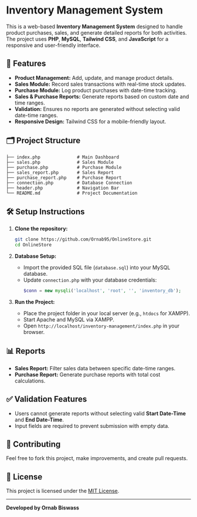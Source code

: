 # Inventory Management System

This is a web-based **Inventory Management System** designed to handle product purchases, sales, and generate detailed reports for both activities. The project uses **PHP**, **MySQL**, **Tailwind CSS**, and **JavaScript** for a responsive and user-friendly interface.

## 🚀 Features

- **Product Management:** Add, update, and manage product details.
- **Sales Module:** Record sales transactions with real-time stock updates.
- **Purchase Module:** Log product purchases with date-time tracking.
- **Sales & Purchase Reports:** Generate reports based on custom date and time ranges.
- **Validation:** Ensures no reports are generated without selecting valid date-time ranges.
- **Responsive Design:** Tailwind CSS for a mobile-friendly layout.

## 🗂️ Project Structure

```
├── index.php              # Main Dashboard
├── sales.php              # Sales Module
├── purchase.php           # Purchase Module
├── sales_report.php       # Sales Report
├── purchase_report.php    # Purchase Report
├── connection.php         # Database Connection
├── header.php             # Navigation Bar
└── README.md              # Project Documentation
```

## 🛠️ Setup Instructions

1. **Clone the repository:**

   ```bash
   git clone https://github.com/Ornab95/OnlineStore.git
   cd OnlineStore
   ```

2. **Database Setup:**

   - Import the provided SQL file (`database.sql`) into your MySQL database.
   - Update `connection.php` with your database credentials:
     ```php
     $conn = new mysqli('localhost', 'root', '', 'inventory_db');
     ```

3. **Run the Project:**

   - Place the project folder in your local server (e.g., `htdocs` for XAMPP).
   - Start Apache and MySQL via XAMPP.
   - Open `http://localhost/inventory-management/index.php` in your browser.

## 📊 Reports

- **Sales Report:** Filter sales data between specific date-time ranges.
- **Purchase Report:** Generate purchase reports with total cost calculations.

## ✅ Validation Features

- Users cannot generate reports without selecting valid **Start Date-Time** and **End Date-Time**.
- Input fields are required to prevent submission with empty data.

## 🤝 Contributing

Feel free to fork this project, make improvements, and create pull requests.

## 📜 License

This project is licensed under the [MIT License](LICENSE).

---

**Developed by Ornab Biswass**
